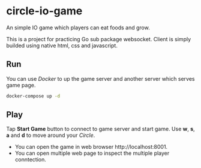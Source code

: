 # circle-io-game

An simple IO game which players can eat foods and grow.

This is a project for practicing Go sub package websocket.
Client is simply builded using native html, css and javascript.

## Run

You can use _Docker_ to up the game server and another server which serves game page.
```bash
docker-compose up -d
```

## Play

Tap **Start Game** button to connect to game server and start game.
Use **w**, **s**, **a** and **d** to move around your _Circle_.

- You can open the game in web browser http://localhost:8001.
- You can open multiple web page to inspect the multiple player conntection.
